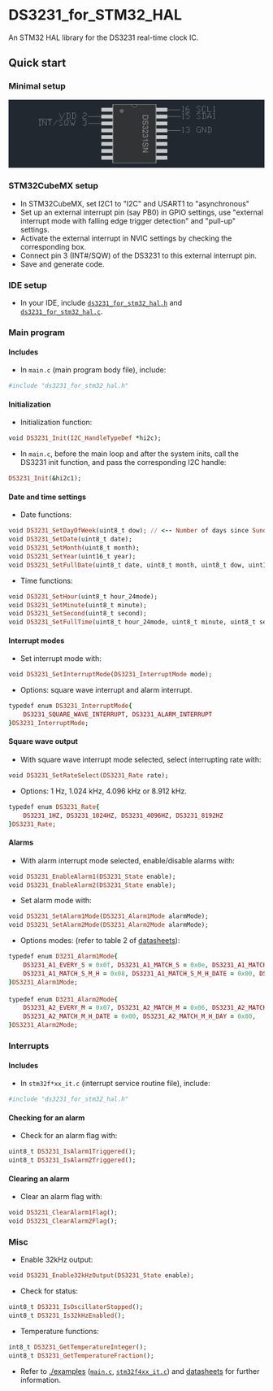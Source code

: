 # DS3231_for_STM32_HAL
An STM32 HAL library for the DS3231 real-time clock IC.

## Quick start
### Minimal setup
![Setup](./examples/images/minimal_connections.bmp)

### STM32CubeMX setup
* In STM32CubeMX, set I2C1 to "I2C" and USART1 to "asynchronous"
* Set up an external interrupt pin (say PB0) in GPIO settings, use "external interrupt mode with falling edge trigger detection" and "pull-up" settings.
* Activate the external interrupt in NVIC settings by checking the corresponding box.
* Connect pin 3 (INT#/SQW) of the DS3231 to this external interrupt pin.
* Save and generate code.

### IDE setup
* In your IDE, include [`ds3231_for_stm32_hal.h`](./ds3231_for_stm32_hal.h) and [`ds3231_for_stm32_hal.c`](./ds3231_for_stm32_hal.c).

### Main program
#### Includes
* In `main.c` (main program body file), include:
```ruby
#include "ds3231_for_stm32_hal.h"
```

#### Initialization
* Initialization function:
```ruby
void DS3231_Init(I2C_HandleTypeDef *hi2c);
```

* In `main.c`, before the main loop and after the system inits, call the DS3231 init function, and pass the corresponding I2C handle:
 ```ruby
DS3231_Init(&hi2c1);
 ```
#### Date and time settings
* Date functions:
```ruby
void DS3231_SetDayOfWeek(uint8_t dow); // <-- Number of days since Sunday, 1 to 7.
void DS3231_SetDate(uint8_t date);
void DS3231_SetMonth(uint8_t month);
void DS3231_SetYear(uint16_t year);
void DS3231_SetFullDate(uint8_t date, uint8_t month, uint8_t dow, uint16_t year);
```
* Time functions:
```ruby
void DS3231_SetHour(uint8_t hour_24mode);
void DS3231_SetMinute(uint8_t minute);
void DS3231_SetSecond(uint8_t second);
void DS3231_SetFullTime(uint8_t hour_24mode, uint8_t minute, uint8_t second);
```

#### Interrupt modes
* Set interrupt mode with:
```ruby
void DS3231_SetInterruptMode(DS3231_InterruptMode mode);
```
* Options: square wave interrupt and alarm interrupt.
```ruby
typedef enum DS3231_InterruptMode{
    DS3231_SQUARE_WAVE_INTERRUPT, DS3231_ALARM_INTERRUPT
}DS3231_InterruptMode;
```
#### Square wave output
* With square wave interrupt mode selected, select interrupting rate with:
```ruby
void DS3231_SetRateSelect(DS3231_Rate rate);
```
* Options: 1 Hz, 1.024 kHz, 4.096 kHz or 8.912 kHz.
```ruby
typedef enum DS3231_Rate{
	DS3231_1HZ, DS3231_1024HZ, DS3231_4096HZ, DS3231_8192HZ
}DS3231_Rate;
```

#### Alarms
* With alarm interrupt mode selected, enable/disable alarms with:
```ruby
void DS3231_EnableAlarm1(DS3231_State enable);
void DS3231_EnableAlarm2(DS3231_State enable);
```
* Set alarm mode with:
```ruby
void DS3231_SetAlarm1Mode(DS3231_Alarm1Mode alarmMode);
void DS3231_SetAlarm2Mode(DS3231_Alarm2Mode alarmMode);
```
* Options modes: (refer to table 2 of [datasheets](https://datasheets.maximintegrated.com/en/ds/DS3231.pdf)):
```ruby
typedef enum D3231_Alarm1Mode{
    DS3231_A1_EVERY_S = 0x0f, DS3231_A1_MATCH_S = 0x0e, DS3231_A1_MATCH_S_M = 0x0c,
    DS3231_A1_MATCH_S_M_H = 0x08, DS3231_A1_MATCH_S_M_H_DATE = 0x00, DS3231_A1_MATCH_S_M_H_DAY = 0x80,
}DS3231_Alarm1Mode;

typedef enum D3231_Alarm2Mode{
    DS3231_A2_EVERY_M = 0x07, DS3231_A2_MATCH_M = 0x06, DS3231_A2_MATCH_M_H = 0x04,
    DS3231_A2_MATCH_M_H_DATE = 0x00, DS3231_A2_MATCH_M_H_DAY = 0x80,
}DS3231_Alarm2Mode;
```

 ### Interrupts
 #### Includes
 * In `stm32f*xx_it.c` (interrupt service routine file), include:
```ruby
#include "ds3231_for_stm32_hal.h"
```
 #### Checking for an alarm
 * Check for an alarm flag with:
 ```ruby
uint8_t DS3231_IsAlarm1Triggered();
uint8_t DS3231_IsAlarm2Triggered();
 ```
 #### Clearing an alarm
 * Clear an alarm flag with:
 ```ruby
 void DS3231_ClearAlarm1Flag();
 void DS3231_ClearAlarm2Flag();
 ```
 
 ### Misc
 * Enable 32kHz output:
 ```ruby
 void DS3231_Enable32kHzOutput(DS3231_State enable);
```
* Check for status:
```ruby
uint8_t DS3231_IsOscillatorStopped();
uint8_t DS3231_Is32kHzEnabled();
```
* Temperature functions:
```ruby
int8_t DS3231_GetTemperatureInteger();
uint8_t DS3231_GetTemperatureFraction();
 ```
* Refer to [./examples](./examples) ([`main.c`](./examples/main.c), [`stm32f4xx_it.c`](./examples/stm32f4xx_it.c)) and [datasheets](https://datasheets.maximintegrated.com/en/ds/DS3231.pdf) for further information.
